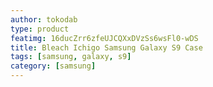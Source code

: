 ```yaml
---
author: tokodab
type: product
featimg: 16ducZrr6zfeUJCQXxDVzSs6wsFl0-wDS
title: Bleach Ichigo Samsung Galaxy S9 Case
tags: [samsung, galaxy, s9]
category: [samsung]
---
```


